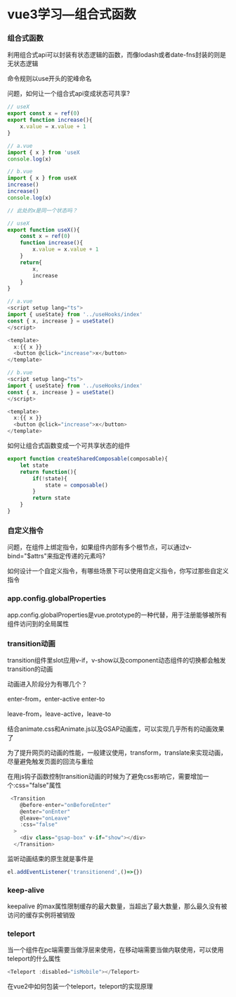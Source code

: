 # vue3学习—组合式函数

### 组合式函数

利用组合式api可以封装有状态逻辑的函数，而像lodash或者date-fns封装的则是无状态逻辑

命令规则以use开头的驼峰命名

问题，如何让一个组合式api变成状态可共享?

```javascript
// useX
export const x = ref(0)
export function increase(){
    x.value = x.value + 1
}

// a.vue
import { x } from 'useX
console.log(x)

// b.vue
import { x } from useX
increase()
increase()
console.log(x)

// 此处的x是同一个状态吗？
```

```javascript
// useX
export function useX(){
    const x = ref(0)
    function increase(){
        x.value = x.value + 1
    }
    return{
        x,
        increase
    }
}

// a.vue
<script setup lang="ts">
import { useState} from '../useHooks/index'
const { x, increase } = useState()
</script>

<template>
  x:{{ x }}
  <button @click="increase">x</button>
</template>

// b.vue
<script setup lang="ts">
import { useState} from '../useHooks/index'
const { x, increase } = useState()
</script>

<template>
  x:{{ x }}
  <button @click="increase">x</button>
</template>

```

如何让组合式函数变成一个可共享状态的组件

```typescript
export function createSharedComposable(composable){
    let state
    return function(){
        if(!state){
            state = composable()
        }
        return state
    }
}
```

### 自定义指令

问题，在组件上绑定指令，如果组件内部有多个根节点，可以通过v-bind="$attrs"来指定传递的元素吗?

如何设计一个自定义指令，有哪些场景下可以使用自定义指令，你写过那些自定义指令





### app.config.globalProperties

app.config.globalProperties是vue.prototype的一种代替，用于注册能够被所有组件访问到的全局属性



### transition动画

transition组件里slot应用v-if，v-show以及component动态组件的切换都会触发transition的动画

动画进入阶段分为有哪几个？

enter-from，enter-active  enter-to

leave-from，leave-active，leave-to

结合animate.css和Animate.js以及GSAP动画库，可以实现几乎所有的动画效果了

为了提升网页的动画的性能，一般建议使用，transform，translate来实现动画，尽量避免触发页面的回流与重绘

在用js钩子函数控制transition动画的时候为了避免css影响它，需要增加一个:css="false"属性

```javascript
 <Transition
    @before-enter="onBeforeEnter"
    @enter="onEnter"
    @leave="onLeave"
    :css="false"
  >
    <div class="gsap-box" v-if="show"></div>
  </Transition>
```

监听动画结束的原生就是事件是

```javascript
el.addEventListener('transitionend',()=>{})
```

### keep-alive

keepalive 的max属性限制缓存的最大数量，当超出了最大数量，那么最久没有被访问的缓存实例将被销毁

### teleport

当一个组件在pc端需要当做浮层来使用，在移动端需要当做内联使用，可以使用teleport的什么属性

```javascript
<Teleport :disabled="isMobile"></Teleport>
```





在vue2中如何包装一个teleport，teleport的实现原理










